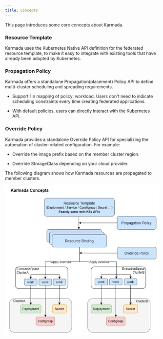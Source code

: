 ```yaml
---
title: Concepts
---
```


This page introduces some core concepts about Karmada.

### Resource Template

Karmada uses the Kubernetes Native API definition for the federated resource template, to make it easy to integrate with existing tools that have already been adopted by Kubernetes.

### Propagation Policy

Karmada offers a standalone Propagation(placement) Policy API to define multi-cluster scheduling and spreading requirements.

- Support 1:n mapping of policy: workload. Users don't need to indicate scheduling constraints every time creating federated applications.

- With default policies, users can directly interact with the Kubernetes API.

### Override Policy

Karmada provides a standalone Override Policy API for specializing the automation of cluster-related configuration. For example:

- Override the image prefix based on the member cluster region.

- Override StorageClass depending on your cloud provider.

The following diagram shows how Karmada resources are propagated to member clusters.

![karmada-resource-relation](../resources/karmada-resource-relation.png)
